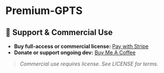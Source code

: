 # Premium-GPTS

<!-- SHROOMTOP420-MONETIZATION-BLOCK-START -->
## 🚀 Support & Commercial Use

- **Buy full-access or commercial license:** [Pay with Stripe](https://buy.stripe.com/aFa6oHeG74DQ8ZB3LubQY01)
- **Donate or support ongoing dev:** [Buy Me A Coffee](https://buymeacoffee.com/shroomtop420)

> *Commercial use requires license. See LICENSE for terms.*
<!-- SHROOMTOP420-MONETIZATION-BLOCK-END -->

